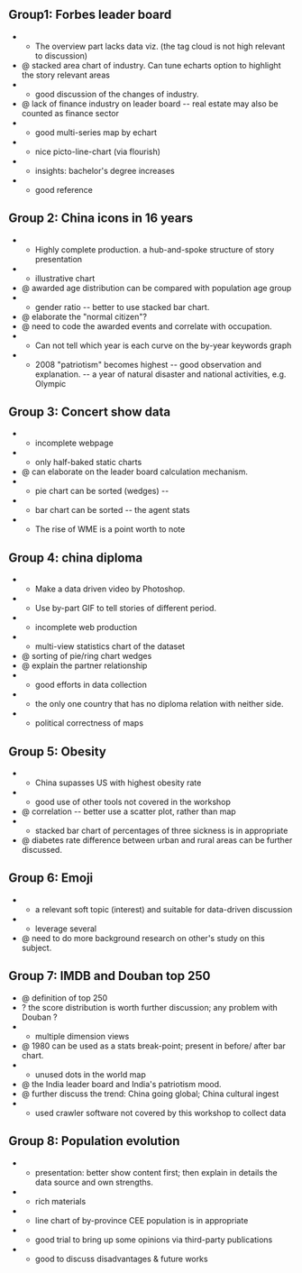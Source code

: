 ## Group1: Forbes leader board

* - The overview part lacks data viz. (the tag cloud is not high relevant to discussion)
* @ stacked area chart of industry. Can tune echarts option to highlight the story relevant areas
* + good discussion of the changes of industry.
* @ lack of finance industry on leader board -- real estate may also be counted as finance sector
* + good multi-series map by echart
* + nice picto-line-chart (via flourish)
* + insights: bachelor's degree increases
* + good reference

## Group 2: China icons in 16 years

* + Highly complete production. a hub-and-spoke structure of story presentation
* + illustrative chart
* @ awarded age distribution can be compared with population age group
* - gender ratio -- better to use stacked bar chart.
* @ elaborate the "normal citizen"?
* @ need to code the awarded events and correlate with occupation.
* - Can not tell which year is each curve on the by-year keywords graph
* + 2008 "patriotism" becomes highest -- good observation and explanation. -- a year of natural disaster and national activities, e.g. Olympic

## Group 3: Concert show data

* - incomplete webpage
* - only half-baked static charts
* @ can elaborate on the leader board calculation mechanism.
* - pie chart can be sorted (wedges) -- 
* - bar chart can be sorted -- the agent stats
* + The rise of WME is a point worth to note

## Group 4: china diploma

* + Make a data driven video by Photoshop.
* + Use by-part GIF to tell stories of different period.
* - incomplete web production
* + multi-view statistics chart of the dataset
* @ sorting of pie/ring chart wedges
* @ explain the partner relationship
* + good efforts in data collection
* + the only one country that has no diploma relation with neither side.
* - political correctness of maps

## Group 5: Obesity

* + China supasses US with highest obesity rate
* + good use of other tools not covered in the workshop
* @ correlation -- better use a scatter plot, rather than map
* - stacked bar chart of percentages of three sickness is in appropriate
* @ diabetes rate difference between urban and rural areas can be further discussed.

## Group 6: Emoji

* + a relevant soft topic (interest) and suitable for data-driven discussion
* + leverage several 
* @ need to do more background research on other's study on this subject.

## Group 7: IMDB and Douban top 250

* @ definition of top 250
* ? the score distribution is worth further discussion; any problem with Douban ?
* + multiple dimension views
* @ 1980 can be used as a stats break-point; present in before/ after bar chart.
* - unused dots in the world map
* @ the India leader board and India's patriotism mood.
* @ further discuss the trend: China going global; China cultural ingest
* + used crawler software not covered by this workshop to collect data

## Group 8: Population evolution

* - presentation: better show content first; then explain in details the data source and own strengths.
* + rich materials
* - line chart of by-province CEE population is in appropriate
* + good trial to bring up some opinions via third-party publications
* + good to discuss disadvantages & future works








